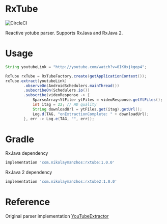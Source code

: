 # RxTube
![CircleCI](https://circleci.com/gh/NikolayManzhos/RxTube/tree/master.svg?style=shield)

Reactive yotube parser. Supports RxJava and RxJava 2.
# Usage
```java
String youtubeLink = "http://youtube.com/watch?v=0IKHxjkgop4";

RxTube rxTube = RxTubeFactory.create(getApplicationContext());
rxTube.extract(youtubeLink)
        .observeOn(AndroidSchedulers.mainThread())
        .subscribeOn(Schedulers.io())
        .subscribe(videoResponse -> {
            SparseArray<YtFile> ytFiles = videoResponse.getYtFiles();
            int itag = 22; // HD quality
            String downloadUrl = ytFiles.get(itag).getUrl();
            Log.d(TAG, "onExtractionComplete: " + downloadUrl);
        }, err -> Log.e(TAG, "", err));
```
# Gradle
RxJava dependency
```gradle
implementation 'com.nikolaymanzhos:rxtube:1.0.0'
```
RxJava 2 dependency
```gradle
implementation 'com.nikolaymanzhos:rxtube2:1.0.0'
```
# Reference
Original parser implementation [YouTubeExtractor](https://github.com/HaarigerHarald/android-youtubeExtractor)
